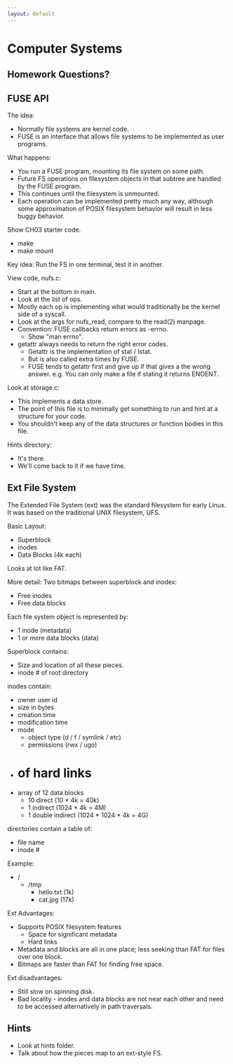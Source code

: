 ```yaml
---
layout: default
---
```


# Computer Systems

## Homework Questions?

## FUSE API

The idea:

 - Normally file systems are kernel code.
 - FUSE is an interface that allows file systems to be implemented
   as user programs.

What happens:

 - You run a FUSE program, mounting its file system on some path.
 - Future FS operations on filesystem objects in that subtree
   are handled by the FUSE program.
 - This continues until the filesystem is unmounted.
 - Each operation can be implemented pretty much any way, although
   some approximation of POSIX filesystem behavior will result in
   less buggy behavior.

Show CH03 starter code.

 - make
 - make mount

Key idea: Run the FS in one terminal, test it in another.

View code, nufs.c:

 - Start at the bottom in main.
 - Look at the list of ops.
 - Mostly each op is implementing what would traditionally be
   the kernel side of a syscall.
 - Look at the args for nufs_read, compare to the read(2) manpage.
 - Convention: FUSE callbacks return errors as -errno.
   - Show "man errno".
 - getattr always needs to return the right error codes.
   - Getattr is the implementation of stat / lstat.
   - But is also called extra times by FUSE. 
   - FUSE tends to getattr first and give up if that gives
     a the wrong answer. e.g. You can only make a file if stating
     it returns ENOENT.
     
Look at storage.c:

 - This implements a data store.
 - The point of this file is to minimally get something to run and hint
   at a structure for your code.
 - You shouldn't keep any of the data structures or function bodies in
   this file.

Hints directory:

 - It's there.
 - We'll come back to it if we have time.

## Ext File System

The Extended File System (ext) was the standard filesystem for early Linux. It
was based on the traditional UNIX filesystem, UFS.

Basic Layout:

 - Superblock
 - inodes
 - Data Blocks (4k each)

Looks at lot like FAT. 

More detail: Two bitmaps between superblock and inodex:

 - Free inodes
 - Free data blocks
 
Each file system object is represented by:

 - 1 inode (metadata)
 - 1 or more data blocks (data)

Superblock contains:

 - Size and location of all these pieces.
 - inode # of root directory

inodes contain:

 - owner user id
 - size in bytes
 - creation time
 - modification time
 - mode
   - object type (d / f / symlink / etc)
   - permissions (rwx / ugo)
 - # of hard links
 - array of 12 data blocks
   - 10 direct (10 * 4k = 40k)
   - 1 indirect (1024 * 4k = 4M)
   - 1 double indirect (1024 * 1024 * 4k = 4G)

directories contain a table of:

 - file name
 - inode #
 
Example:

 - /
   - /tmp
     - hello.txt (1k)
     - cat.jpg (17k)

Ext Advantages:

 - Supports POSIX filesystem features
   - Space for significant metadata
   - Hard links
 - Metadata and blocks are all in one place; less seeking than FAT for files over one block.
 - Bitmaps are faster than FAT for finding free space.

Ext disadvantages:

 - Still slow on spinning disk.
 - Bad locality - inodes and data blocks are not near each other and need to be accessed
   alternatively in path traversals.

## Hints

 - Look at hints folder.
 - Talk about how the pieces map to an ext-style FS.

